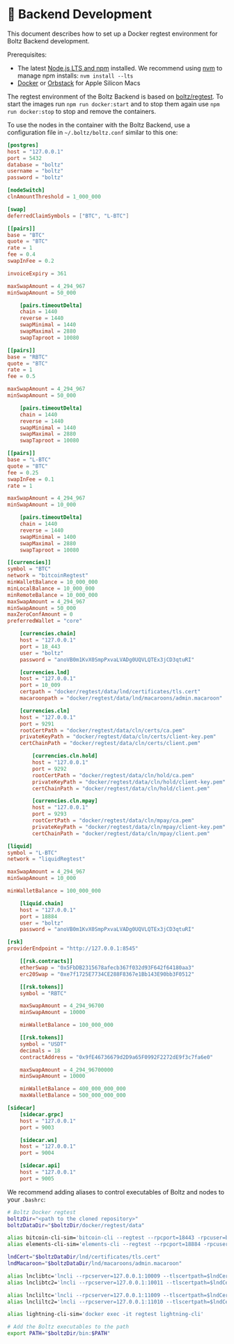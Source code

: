 # 🐳 Backend Development

This document describes how to set up a Docker regtest environment for Boltz
Backend development.

Prerequisites:

* The latest [Node.js LTS and npm](https://docs.npmjs.com/downloading-and-installing-node-js-and-npm) installed. We recommend using [nvm](https://github.com/nvm-sh/nvm#install--update-script) to manage npm installs: `nvm install --lts`
* [Docker](https://docs.docker.com/engine/install/) or [Orbstack](https://orbstack.dev/) for Apple Silicon Macs

The regtest environment of the Boltz Backend is based on [boltz/regtest](https://hub.docker.com/r/boltz/regtest). To start the images run `npm run docker:start` and to stop them again use `npm run docker:stop` to stop and remove the containers.

To use the nodes in the container with the Boltz Backend, use a configuration file in `~/.boltz/boltz.conf` similar to this one:

```toml
[postgres]
host = "127.0.0.1"
port = 5432
database = "boltz"
username = "boltz"
password = "boltz"

[nodeSwitch]
clnAmountThreshold = 1_000_000

[swap]
deferredClaimSymbols = ["BTC", "L-BTC"]

[[pairs]]
base = "BTC"
quote = "BTC"
rate = 1
fee = 0.4
swapInFee = 0.2

invoiceExpiry = 361

maxSwapAmount = 4_294_967
minSwapAmount = 50_000

    [pairs.timeoutDelta]
    chain = 1440
    reverse = 1440
    swapMinimal = 1440
    swapMaximal = 2880
    swapTaproot = 10080

[[pairs]]
base = "RBTC"
quote = "BTC"
rate = 1
fee = 0.5

maxSwapAmount = 4_294_967
minSwapAmount = 50_000

    [pairs.timeoutDelta]
    chain = 1440
    reverse = 1440
    swapMinimal = 1440
    swapMaximal = 2880
    swapTaproot = 10080

[[pairs]]
base = "L-BTC"
quote = "BTC"
fee = 0.25
swapInFee = 0.1
rate = 1

maxSwapAmount = 4_294_967
minSwapAmount = 10_000

    [pairs.timeoutDelta]
    chain = 1440
    reverse = 1440
    swapMinimal = 1400
    swapMaximal = 2880
    swapTaproot = 10080

[[currencies]]
symbol = "BTC"
network = "bitcoinRegtest"
minWalletBalance = 10_000_000
minLocalBalance = 10_000_000
minRemoteBalance = 10_000_000
maxSwapAmount = 4_294_967
minSwapAmount = 50_000
maxZeroConfAmount = 0
preferredWallet = "core"

    [currencies.chain]
    host = "127.0.0.1"
    port = 18_443
    user = "boltz"
    password = "anoVB0m1KvX0SmpPxvaLVADg0UQVLQTEx3jCD3qtuRI"

    [currencies.lnd]
    host = "127.0.0.1"
    port = 10_009
    certpath = "docker/regtest/data/lnd/certificates/tls.cert"
    macaroonpath = "docker/regtest/data/lnd/macaroons/admin.macaroon"

    [currencies.cln]
    host = "127.0.0.1"
    port = 9291
    rootCertPath = "docker/regtest/data/cln/certs/ca.pem"
    privateKeyPath = "docker/regtest/data/cln/certs/client-key.pem"
    certChainPath = "docker/regtest/data/cln/certs/client.pem"

        [currencies.cln.hold]
        host = "127.0.0.1"
        port = 9292
        rootCertPath = "docker/regtest/data/cln/hold/ca.pem"
        privateKeyPath = "docker/regtest/data/cln/hold/client-key.pem"
        certChainPath = "docker/regtest/data/cln/hold/client.pem"

        [currencies.cln.mpay]
        host = "127.0.0.1"
        port = 9293
        rootCertPath = "docker/regtest/data/cln/mpay/ca.pem"
        privateKeyPath = "docker/regtest/data/cln/mpay/client-key.pem"
        certChainPath = "docker/regtest/data/cln/mpay/client.pem"

[liquid]
symbol = "L-BTC"
network = "liquidRegtest"

maxSwapAmount = 4_294_967
minSwapAmount = 10_000

minWalletBalance = 100_000_000

    [liquid.chain]
    host = "127.0.0.1"
    port = 18884
    user = "boltz"
    password = "anoVB0m1KvX0SmpPxvaLVADg0UQVLQTEx3jCD3qtuRI"

[rsk]
providerEndpoint = "http://127.0.0.1:8545"

    [[rsk.contracts]]
    etherSwap = "0x5FbDB2315678afecb367f032d93F642f64180aa3"
    erc20Swap = "0xe7f1725E7734CE288F8367e1Bb143E90bb3F0512"

    [[rsk.tokens]]
    symbol = "RBTC"

    maxSwapAmount = 4_294_96700
    minSwapAmount = 10000

    minWalletBalance = 100_000_000

    [[rsk.tokens]]
    symbol = "USDT"
    decimals = 18
    contractAddress = "0x9fE46736679d2D9a65F0992F2272dE9f3c7fa6e0"

    maxSwapAmount = 4_294_96700000
    minSwapAmount = 10000

    minWalletBalance = 400_000_000_000
    maxWalletBalance = 500_000_000_000

[sidecar]
    [sidecar.grpc]
    host = "127.0.0.1"
    port = 9003

    [sidecar.ws]
    host = "127.0.0.1"
    port = 9004

    [sidecar.api]
    host = "127.0.0.1"
    port = 9005
```

We recommend adding aliases to control executables of Boltz and nodes to your `.bashrc`:

```bash
# Boltz Docker regtest
boltzDir="<path to the cloned repository>"
boltzDataDir="$boltzDir/docker/regtest/data"

alias bitcoin-cli-sim='bitcoin-cli --regtest --rpcport=18443 -rpcuser=boltz -rpcpassword=anoVB0m1KvX0SmpPxvaLVADg0UQVLQTEx3jCD3qtuRI'
alias elements-cli-sim='elements-cli --regtest --rpcport=18884 -rpcuser=boltz -rpcpassword=anoVB0m1KvX0SmpPxvaLVADg0UQVLQTEx3jCD3qtuRI'

lndCert="$boltzDataDir/lnd/certificates/tls.cert"
lndMacaroon="$boltzDataDir/lnd/macaroons/admin.macaroon"

alias lnclibtc='lncli --rpcserver=127.0.0.1:10009 --tlscertpath=$lndCert --macaroonpath=$lndMacaroon'
alias lnclibtc2='lncli --rpcserver=127.0.0.1:10011 --tlscertpath=$lndCert --macaroonpath=$lndMacaroon'

alias lncliltc='lncli --rpcserver=127.0.0.1:11009 --tlscertpath=$lndCert --macaroonpath=$lndMacaroon'
alias lncliltc2='lncli --rpcserver=127.0.0.1:11010 --tlscertpath=$lndCert --macaroonpath=$lndMacaroon'

alias lightning-cli-sim='docker exec -it regtest lightning-cli'

# Add the Boltz executables to the path
export PATH="$boltzDir/bin:$PATH"
```
